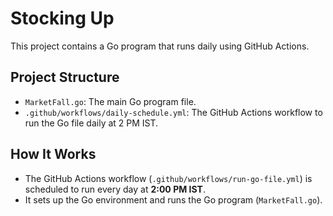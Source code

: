 # Stocking Up

This project contains a Go program that runs daily using GitHub Actions.

## Project Structure

- `MarketFall.go`: The main Go program file.
- `.github/workflows/daily-schedule.yml`: The GitHub Actions workflow to run the Go file daily at 2 PM IST.

## How It Works

- The GitHub Actions workflow (`.github/workflows/run-go-file.yml`) is scheduled to run every day at **2:00 PM IST**.
- It sets up the Go environment and runs the Go program (`MarketFall.go`).
